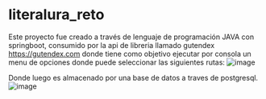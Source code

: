 # literalura_reto

Este proyecto fue creado a través de lenguaje de programación JAVA con springboot, consumido por la api de libreria llamado gutendex https://gutendex.com
donde tiene como objetivo ejecutar por consola un menu de opciones donde puede seleccionar las siguientes rutas:
![image](https://github.com/mateoHinc/literalura_reto/assets/66268155/9535dd99-fb30-41a0-a801-da392d65f0d1)

Donde luego es almacenado por una base de datos a traves de postgresql.
![image](https://github.com/mateoHinc/literalura_reto/assets/66268155/0ea50b25-c9f6-4df3-89d2-74f1ccba0f66)
